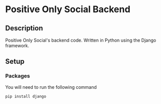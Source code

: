 # Positive Only Social Backend

## Description 

Positive Only Social's backend code. Written in 
Python using the Django framework.

## Setup

### Packages 

You will need to run the following command

```shell
pip install django
```